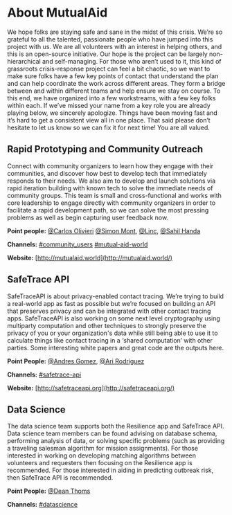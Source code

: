 # About MutualAid

We hope folks are staying safe and sane in the midst of this crisis. We’re so grateful to all the talented, passionate people who have jumped into this project with us. We are all volunteers with an interest in helping others, and this is an open-source initiative. Our hope is the project can be largely non-hierarchical and self-managing. For those who aren’t used to it, this kind of grassroots crisis-response project can feel a bit chaotic, so we want to make sure folks have a few key points of contact that understand the plan and can help coordinate the work across different areas. They form a bridge between and within different teams and help ensure we stay on course. To this end, we have organized into a few workstreams, with a few key folks within each. If we’ve missed your name from a key role you are already playing below, we sincerely apologize. Things have been moving fast and it’s hard to get a consistent view all in one place. That said please don’t hesitate to let us know so we can fix it for next time! You are all valued.



## **Rapid Prototyping and Community Outreach**

Connect with community organizers to learn how they engage with their communities, and discover how best to develop tech that immediately responds to their needs. We also aim to develop and launch solutions via rapid iteration building with known tech to solve the immediate needs of community groups. This team is small and cross-functional and works with core leadership to engage directly with community organizers in order to facilitate a rapid development path, so we can solve the most pressing problems as well as begin capturing user feedback now.

**Point people:** [@Carlos Olivieri](https://mutualaidworld.slack.com/team/UVDH8AFDG) [@Simon Mont](https://mutualaidworld.slack.com/team/U01095DAY3E), [@Linc](https://mutualaidworld.slack.com/team/UVDGL2V97), [@Sahil Handa](https://mutualaidworld.slack.com/team/U0100P6QGQJ)

**Channels:** [\#community\_users](https://mutualaidworld.slack.com/archives/C010E49AMTQ) [\#mutual-aid-world](https://mutualaidworld.slack.com/archives/C010956QQJY)

**Website:** [http://mutualaid.world](http://mutualaid.world/)

## **SafeTrace API**

SafeTraceAPI is about privacy-enabled contact tracing. We’re trying to build a real-world app as fast as possible but we’re focused on building an API that preserves privacy and can be integrated with other contact tracing apps. SafeTraceAPI is also working on some next level cryptography using multiparty computation and other techniques to strongly preserve the privacy of you or your organization's data while still being able to use it to calculate things like contact tracing in a ‘shared computation’ with other parties. Some interesting white papers and great code are the outputs here.

**Point People:** [@Andres Gomez](https://mutualaidworld.slack.com/team/U01001CB3CJ), [@Ari Rodriguez](https://mutualaidworld.slack.com/team/U010FJZCM46)

**Channels:** [\#safetrace-api](https://mutualaidworld.slack.com/archives/C010CTEAJJ1)

 **Website:** [http://safetraceapi.org](http://safetraceapi.org/)

## **Data Science**

The data science team supports both the Resilience app and SafeTrace API.  Data science team members can be found advising on database schema, performing analysis of data, or solving specific problems \(such as providing a traveling salesman algorithm for mission assignments\).  For those interested in working on developing matching algorithms between volunteers and requesters then focusing on the Resilience app is recommended. For those interested in aiding in predicting outbreak risk, then SafeTrace API is recommended.

**Point People:** [@Dean Thoms](https://mutualaidworld.slack.com/team/U010CE8MM2Q)

**Channels:** [\#datascience](https://mutualaidworld.slack.com/archives/C010119FREV)

